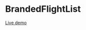 # BrandedFlightList
<span>  
    <a 
        href="https://salmanorak.github.io/BrandedFlightList" 
        target="_blank">
        Live demo
    </a>
</span>
